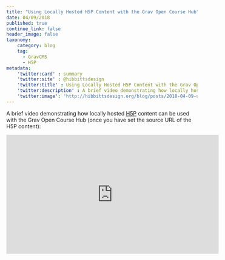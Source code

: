 ```yaml
---
title: "Using Locally Hosted H5P Content with the Grav Open Course Hub"
date: 04/09/2018
published: true
continue_link: false
header_image: false
taxonomy:
    category: blog
    tag:
      - GravCMS
      - H5P
metadata:
    'twitter:card' : summary
    'twitter:site' : @hibbittsdesign
    'twitter:title' : Using Locally Hosted H5P Content with the Grav Open Course Hub
    'twitter:description' : A brief video demonstrating how locally hosted H5P content can be used within the Grav Open Course Hub.
    'twitter:image': 'http://hibbittsdesign.org/blog/posts/2018-04-09-using-locally-hosted-h5p-content-with-the-grav-open-course-hub/local-h5p-content'
---
```


A brief video demonstrating how locally hosted [H5P](https://h5p.org) content can be used with the Grav Open Course Hub (once you have set the source URL of the H5P content):

<div class="videoWrapper"><iframe width="560" height="315" src="https://www.youtube.com/embed/CZbZyljsxwQ" frameborder="0" allow="autoplay; encrypted-media" allowfullscreen></iframe></div>
